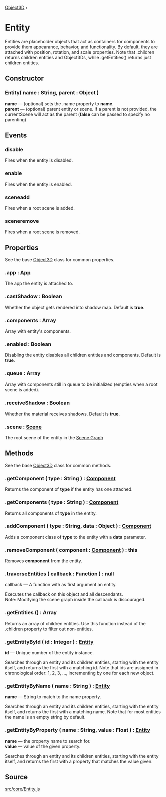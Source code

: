 [Object3D](https://threejs.org/docs/#api/en/core/Object3D) ›

# Entity
Entities are placeholder objects that act as containers for components to provide them appearance, behavior, and functionality. By default, they are attached with position, rotation, and scale properties. Note that .children returns children entities and Object3Ds, while .getEntities() returns just children entities.

## Constructor

### Entity( name : <span class="param">String</span>, parent : <span class="param">Object</span> )
**name** — (optional) sets the .name property to **name**.<br>
**parent** — (optional) parent entity or scene. If a parent is not provided, the currentScene will act as the parent (**false** can be passed to specify no parenting)

## Events

### disable
Fires when the entity is disabled.

### enable
Fires when the entity is enabled.

### sceneadd
Fires when a root scene is added.

### sceneremove
Fires when a root scene is removed.

## Properties

See the base [Object3D](https://threejs.org/docs/#api/en/core/Object3D) class for common properties.

### .<a>app</a> : <span class="param">[App](api/core/App)</span>
The app the entity is attached to.

### .<a>castShadow</a> : <span class="param">Boolean</span>
Whether the object gets rendered into shadow map. Default is **true**.

### .<a>components</a> : <span class="param">Array</span>
Array with entity's components.

### .<a>enabled</a> : <span class="param">Boolean</span>
Disabling the entity disables all children entities and components. Default is **true**.

### .<a>queue</a> : <span class="param">Array</span>
Array with components still in queue to be initialized (empties when a root scene is added).

### .<a>receiveShadow</a> : <span class="param">Boolean</span>
Whether the material receives shadows. Default is **true**.

### .<a>scene</a> : <span class="param">[Scene](api/core/Scene)</span>
The root scene of the entity in the [Scene Graph](https://en.wikipedia.org/wiki/Scene_graph)

## Methods

See the base [Object3D](https://threejs.org/docs/#api/en/core/Object3D) class for common methods.

### .<a>getComponent</a> ( type : <span class="param">String</span> ) : <span class="param">[Component](api/core/Component)</span>
Returns the component of **type** if the entity has one attached.

### .<a>getComponents</a> ( type : <span class="param">String</span> ) : <span class="param">[Component](api/core/Component)</span>
Returns all components of **type** in the entity.

### .<a>addComponent</a> ( type : <span class="param">String</span>, data : <span class="param">Object</span> ) : <span class="param">[Component](api/core/Component)</span>
Adds a component class of **type** to the entity with a **data** parameter.

### .<a>removeComponent</a> ( component : <span class="param">[Component](api/core/Component)</span> ) : <span class="param">this</span>
Removes **component** from the entity.

### .<a>traverseEntities</a> ( callback : <span class="param">Function</span> ) : <span class="param">null</span>
callback — A function with as first argument an entity.

Executes the callback on this object and all descendants.<br>
Note: Modifying the scene graph inside the callback is discouraged.

### .<a>getEntities</a> () : <span class="param">Array</span>
Returns an array of children entities. Use this function instead of the .children property to filter out non-entities.

### .<a>getEntityById</a> ( id : <span class="param">Integer</span> ) : <span class="param">[Entity](api/core/Entity)</span>
**id** — Unique number of the entity instance.

Searches through an entity and its children entities, starting with the entity itself, and returns the first with a matching id.
Note that ids are assigned in chronological order: 1, 2, 3, ..., incrementing by one for each new object.

### .<a>getEntityByName</a> ( name : <span class="param">String</span> ) : <span class="param">[Entity](api/core/Entity)</span>
**name** — String to match to the name property.

Searches through an entity and its children entities, starting with the entity itself, and returns the first with a matching name.
Note that for most entities the name is an empty string by default.

### .<a>getEntityByProperty</a> ( name : <span class="param">String</span>, value : <span class="param">Float</span> ) : <span class="param">[Entity](api/core/Entity)</span>
**name** — the property name to search for.<br>
**value** — value of the given property.

Searches through an entity and its children entities, starting with the entity itself, and returns the first with a property that matches the value given.

## Source
[src/core/Entity.js](https://github.com/Cloud9c/taro/blob/master/src/core/Entity.js)